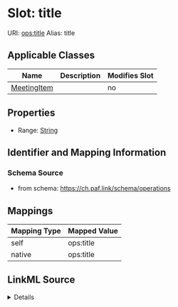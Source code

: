 

# Slot: title 



URI: [ops:title](https://ch.paf.link/schema/operations/title)
Alias: title

<!-- no inheritance hierarchy -->





## Applicable Classes

| Name | Description | Modifies Slot |
| --- | --- | --- |
| [MeetingItem](MeetingItem.md) |  |  no  |







## Properties

* Range: [String](String.md)





## Identifier and Mapping Information







### Schema Source


* from schema: https://ch.paf.link/schema/operations




## Mappings

| Mapping Type | Mapped Value |
| ---  | ---  |
| self | ops:title |
| native | ops:title |




## LinkML Source

<details>
```yaml
name: title
from_schema: https://ch.paf.link/schema/operations
rank: 1000
alias: title
domain_of:
- MeetingItem
range: string

```
</details>
